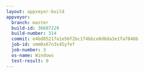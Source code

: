 ```yaml
---
layout: appveyor-build
appveyor:
  branch: master
  build-id: 36687229
  build-number: 314
  commit: e4bd85217a1e56f2bc1f4bbce8d6da3e1fa7846b
  job-id: vmm0x67n3s45yfef
  job-number: 3
  os-name: Windows
  test-result: 0
---
```

